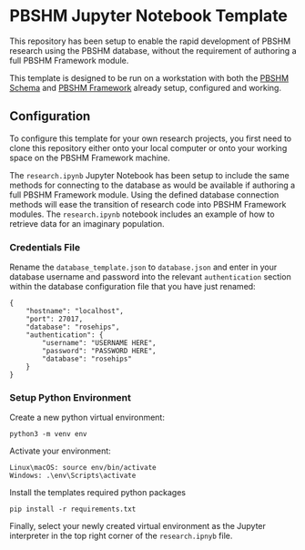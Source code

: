 # PBSHM Jupyter Notebook Template
This repository has been setup to enable the rapid development of PBSHM research using the PBSHM database, without the requirement of authoring a full PBSHM Framework module.

This template is designed to be run on a workstation with both the [PBSHM Schema](https://github.com/dynamics-research-group/pbshm-schema) and [PBSHM Framework](https://github.com/dynamics-research-group/pbshm-flask-core) already setup, configured and working.

## Configuration
To configure this template for your own research projects, you first need to clone this repository either onto your local computer or onto your working space on the PBSHM Framework machine. 

The `research.ipynb` Jupyter Notebook has been setup to include the same methods for connecting to the database as would be available if authoring a full PBSHM Framework module. Using the defined database connection methods will ease the transition of research code into PBSHM Framework modules. The `research.ipynb` notebook includes an example of how to retrieve data for an imaginary population.

### Credentials File
Rename the `database_template.json` to `database.json` and enter in your database username and password into the relevant `authentication` section within the database configuration file that you have just renamed:
```
{
    "hostname": "localhost",
    "port": 27017,
    "database": "rosehips",
    "authentication": {
        "username": "USERNAME HERE",
        "password": "PASSWORD HERE",
        "database": "rosehips"
    }
}
```

### Setup Python Environment
Create a new python virtual environment:
```
python3 -m venv env
```
Activate your environment:
```
Linux\macOS: source env/bin/activate
Windows: .\env\Scripts\activate
```
Install the templates required python packages
```
pip install -r requirements.txt
```
Finally, select your newly created virtual environment as the Jupyter interpreter in the top right corner of the `research.ipnyb` file.